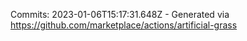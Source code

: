 Commits: 2023-01-06T15:17:31.648Z - Generated via https://github.com/marketplace/actions/artificial-grass
<br>
